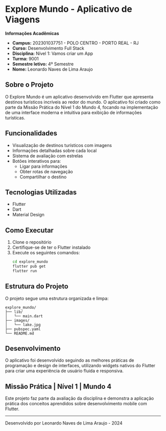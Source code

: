 # Explore Mundo - Aplicativo de Viagens

**Informações Acadêmicas**
- **Campus:** 202301037751 - POLO CENTRO - PORTO REAL - RJ
- **Curso:** Desenvolvimento Full Stack
- **Disciplina:** Nível 1: Vamos criar um App
- **Turma:** 9001
- **Semestre letivo:** 4º Semestre
- **Nome:** Leonardo Naves de Lima Araujo

## Sobre o Projeto

O Explore Mundo é um aplicativo desenvolvido em Flutter que apresenta destinos turísticos incríveis ao redor do mundo. O aplicativo foi criado como parte da Missão Prática do Nível 1 do Mundo 4, focando na implementação de uma interface moderna e intuitiva para exibição de informações turísticas.

## Funcionalidades

- Visualização de destinos turísticos com imagens
- Informações detalhadas sobre cada local
- Sistema de avaliação com estrelas
- Botões interativos para:
  - Ligar para informações
  - Obter rotas de navegação
  - Compartilhar o destino

## Tecnologias Utilizadas

- Flutter
- Dart
- Material Design

## Como Executar

1. Clone o repositório
2. Certifique-se de ter o Flutter instalado
3. Execute os seguintes comandos:
   ```bash
   cd explore_mundo
   flutter pub get
   flutter run
   ```

## Estrutura do Projeto

O projeto segue uma estrutura organizada e limpa:

```
explore_mundo/
├── lib/
│   └── main.dart
├── images/
│   └── lake.jpg
├── pubspec.yaml
└── README.md
```

## Desenvolvimento

O aplicativo foi desenvolvido seguindo as melhores práticas de programação e design de interfaces, utilizando widgets nativos do Flutter para criar uma experiência de usuário fluida e responsiva.

## Missão Prática | Nível 1 | Mundo 4

Este projeto faz parte da avaliação da disciplina e demonstra a aplicação prática dos conceitos aprendidos sobre desenvolvimento mobile com Flutter.

---
Desenvolvido por Leonardo Naves de Lima Araujo - 2024

